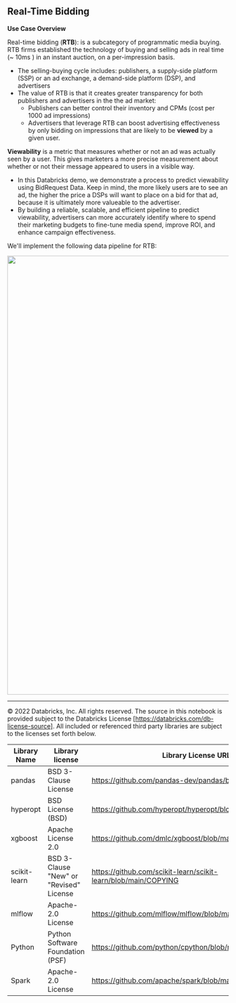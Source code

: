 ## Real-Time Bidding

**Use Case Overview**

Real-time bidding (**RTB**): is a subcategory of programmatic media buying. RTB firms established the technology of buying and selling ads in real time (~ 10ms ) in an instant auction, on a per-impression basis.

* The selling-buying cycle includes: publishers, a supply-side platform (SSP) or an ad exchange, a demand-side platform (DSP), and advertisers
* The value of RTB is that it creates greater transparency for both publishers and advertisers in the the ad market: 
  * Publishers can better control their inventory and CPMs (cost per 1000 ad impressions) 
  * Advertisers that leverage RTB can boost advertising effectiveness by only bidding on impressions that are likely to be **viewed** by a given user.

**Viewability** is a metric that measures whether or not an ad was actually seen by a user. This gives marketers a more precise measurement about whether or not their message appeared to users in a visible way.
* In this Databricks demo, we demonstrate a process to predict viewability using BidRequest Data. Keep in mind, the more likely users are to see an ad, the higher the price a DSPs will want to place on a bid for that ad, because it is ultimately more valueable to the advertiser.
* By building a reliable, scalable, and efficient pipeline to predict viewability, advertisers can more accurately identify where to spend their marketing budgets to fine-tune media spend, improve ROI, and enhance campaign effectiveness.


We'll implement the following data pipeline for RTB:

<img src="https://github.com/QuentinAmbard/databricks-demo/raw/main/media/resources/images/rtb-pipeline-dlt.png" width="1000"/>


___

&copy; 2022 Databricks, Inc. All rights reserved. The source in this notebook is provided subject to the Databricks License [https://databricks.com/db-license-source].  All included or referenced third party libraries are subject to the licenses set forth below.

|Library Name|Library license | Library License URL | Library Source URL |
|---|---|---|---|
|pandas|BSD 3-Clause License|https://github.com/pandas-dev/pandas/blob/main/LICENSE|https://github.com/pandas-dev/pandas|
|hyperopt|BSD License (BSD)|https://github.com/hyperopt/hyperopt/blob/master/LICENSE.txt|https://github.com/hyperopt/hyperopt|
|xgboost|Apache License 2.0|https://github.com/dmlc/xgboost/blob/master/LICENSE|https://github.com/dmlc/xgboost|
|scikit-learn|BSD 3-Clause "New" or "Revised" License|https://github.com/scikit-learn/scikit-learn/blob/main/COPYING|https://github.com/scikit-learn/scikit-learn|
|mlflow|Apache-2.0 License |https://github.com/mlflow/mlflow/blob/master/LICENSE.txt|https://github.com/mlflow/mlflow|
|Python|Python Software Foundation (PSF) |https://github.com/python/cpython/blob/master/LICENSE|https://github.com/python/cpython|
|Spark|Apache-2.0 License |https://github.com/apache/spark/blob/master/LICENSE|https://github.com/apache/spark|
